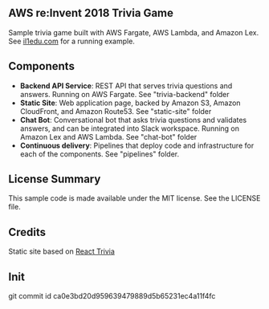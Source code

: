 ## AWS re:Invent 2018 Trivia Game

Sample trivia game built with AWS Fargate, AWS Lambda, and Amazon Lex.  See [il1edu.com](https://www.il1edu.com) for a running example.

## Components

* **Backend API Service**: REST API that serves trivia questions and answers.  Running on AWS Fargate.  See "trivia-backend" folder
* **Static Site**: Web application page, backed by Amazon S3, Amazon CloudFront, and Amazon Route53.  See "static-site" folder
* **Chat Bot**: Conversational bot that asks trivia questions and validates answers, and can be integrated into Slack workspace.  Running on Amazon Lex and AWS Lambda.  See "chat-bot" folder
* **Continuous delivery**: Pipelines that deploy code and infrastructure for each of the components.  See "pipelines" folder.

## License Summary

This sample code is made available under the MIT license. See the LICENSE file.

## Credits

Static site based on [React Trivia](https://github.com/ccoenraets/react-trivia)

## Init

git commit id ca0e3bd20d959639479889d5b65231ec4a11f4fc
